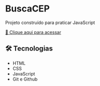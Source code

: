 # BuscaCEP

Projeto construído para praticar JavaScript

[🔗 Clique aqui para acessar](https://letescobar.github.io/BuscaCEP/)

## 🛠 Tecnologias

-   HTML
-   CSS
-   JavaScript
-   Git e Github
